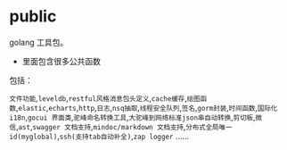 # public
golang 工具包。

- 里面包含很多公共函数

包括：

`文件功能`,`leveldb`,`restful风格消息包头定义`,`cache缓存`,`绘图函数`,`elastic`,`echarts`,`http`,`日志`,`nsq抽取`,`线程安全队列`,`签名`,`gorm封装`,`时间函数`,`国际化i18n`,`gocui 界面类`,`驼峰命名转换工具`,`大驼峰到网络标准json串自动转换`,`剪切板`,`微信`,`ast`,`swagger 文档支持`,`mindoc/markdown 文档支持`,`分布式全局唯一id(myglobal)`,`ssh(支持tab自动补全)`,`zap logger`
......
